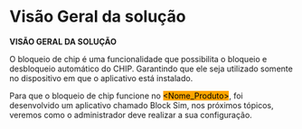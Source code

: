 # Visão Geral da solução

**VISÃO GERAL DA SOLUÇÃO**

O bloqueio de chip é uma funcionalidade que possibilita o bloqueio e desbloqueio automático do CHIP. Garantindo que ele seja utilizado somente no dispositivo em que o aplicativo está instalado.

Para que o bloqueio de chip funcione no <mark style="background-color:orange;">\<Nome\_Produto></mark>, foi desenvolvido um aplicativo chamado Block Sim, nos próximos tópicos, veremos como o administrador deve realizar a sua configuração.
